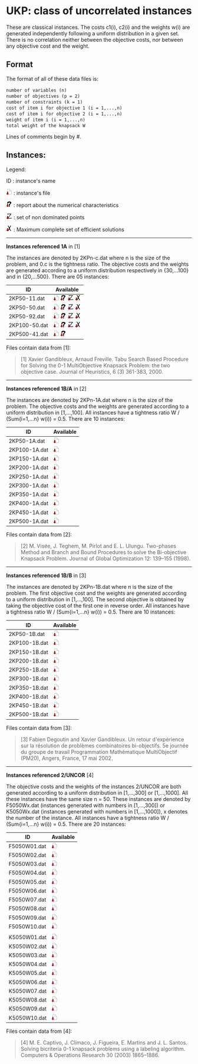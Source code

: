 # UKP: class of uncorrelated instances 
These are classical instances. 
The costs c1(i), c2(i) and the weights w(i) are generated independently following a uniform distribution in a given set. 
There is no correlation neither between the objective costs, nor between any objective cost and the weight.

## Format
The format of all of these data files is:

    number of variables (n)
    number of objectives (p = 2)
    number of constraints (k = 1)
    cost of item i for objective 1 (i = 1,...,n)
    cost of item i for objective 2 (i = 1,...,n)
    weight of item i (i = 1,...,n)
    total weight of the knapsack W

Lines of comments begin by #.



## Instances:
 
Legend:

ID : instance's name

[![instance file](../img/icon/dl-instance.png "instance file")](instances/) : instance's file 

[![INFO file](../img/icon/dl-info.png "INFO file")](analyze/) : report about the numerical characteristics

[![Y_N file](../img/icon/dl-z.png "Y_N file")](Y/) : set of non dominated points

[![X_E_M file](../img/icon/dl-x.png "X_E_M file")](X/) : Maximum complete set of efficient solutions


***


**Instances referenced 1A** in [1]

The instances are denoted by 2KPn-c.dat where n is the size of the problem, and 0.c is the tightness ratio. 
The objective costs and the weights are generated according to a uniform distribution respectively in {30,...100} and in {20,...500}. 
There are 05 instances:

| ID            | Available | 
| ------------- | --------- |
| 2KP50-11.dat  | [![instance file](../img/icon/dl-instance.png "instance file")](instances/1A) [![INFO file](../img/icon/dl-info.png "INFO file")](analyze/)   [![Y_N file](../img/icon/dl-z.png "Y_N file")](Y/)  [![X_E_M file](../img/icon/dl-x.png "X_E_M file")](X/) |
| 2KP50-50.dat  | [![instance file](../img/icon/dl-instance.png "instance file")](instances/1A) [![INFO file](../img/icon/dl-info.png "INFO file")](analyze/)   [![Y_N file](../img/icon/dl-z.png "Y_N file")](Y/)  [![X_E_M file](../img/icon/dl-x.png "X_E_M file")](X/) |
| 2KP50-92.dat  | [![instance file](../img/icon/dl-instance.png "instance file")](instances/1A) [![INFO file](../img/icon/dl-info.png "INFO file")](analyze/)   [![Y_N file](../img/icon/dl-z.png "Y_N file")](Y/)  [![X_E_M file](../img/icon/dl-x.png "X_E_M file")](X/) |
| 2KP100-50.dat | [![instance file](../img/icon/dl-instance.png "instance file")](instances/1A) [![INFO file](../img/icon/dl-info.png "INFO file")](analyze/)   [![Y_N file](../img/icon/dl-z.png "Y_N file")](Y/)  [![X_E_M file](../img/icon/dl-x.png "X_E_M file")](X/) |   
| 2KP500-41.dat | [![instance file](../img/icon/dl-instance.png "instance file")](instances/1A) [![INFO file](../img/icon/dl-info.png "INFO file")](analyze/)  |

Files contain data from [1]:

> [1] Xavier Gandibleux, Arnaud Freville. Tabu Search Based Procedure for Solving the 0-1 MultiObjective Knapsack Problem: the two objective case. Journal of Heuristics, 6 (3) 361-383, 2000.


***


**Instances referenced 1B/A** in [2]

The instances are denoted by 2KPn-1A.dat where n is the size of the problem. 
The objective costs and the weights are generated according to a uniform distribution in [1,...,100]. 
All instances have a tightness ratio W / (Sum{i=1,...n} w(i)) = 0.5.
There are 10 instances:

| ID            | Available | 
| ------------- | --------- |
| 2KP50-1A.dat  | [![instance file](../img/icon/dl-instance.png "instance file")](instances/1B-A) |
| 2KP100-1A.dat | [![instance file](../img/icon/dl-instance.png "instance file")](instances/1B-A) |
| 2KP150-1A.dat | [![instance file](../img/icon/dl-instance.png "instance file")](instances/1B-A) |
| 2KP200-1A.dat | [![instance file](../img/icon/dl-instance.png "instance file")](instances/1B-A) |
| 2KP250-1A.dat | [![instance file](../img/icon/dl-instance.png "instance file")](instances/1B-A) |
| 2KP300-1A.dat | [![instance file](../img/icon/dl-instance.png "instance file")](instances/1B-A) |
| 2KP350-1A.dat | [![instance file](../img/icon/dl-instance.png "instance file")](instances/1B-A) |
| 2KP400-1A.dat | [![instance file](../img/icon/dl-instance.png "instance file")](instances/1B-A) |
| 2KP450-1A.dat | [![instance file](../img/icon/dl-instance.png "instance file")](instances/1B-A) |
| 2KP500-1A.dat | [![instance file](../img/icon/dl-instance.png "instance file")](instances/1B-A) |

Files contain data from [2]:

> [2] M. Visée, J. Teghem, M. Pirlot and E. L. Ulungu. Two-phases Method and Branch and Bound Procedures to solve the Bi-objective Knapsack Problem. Journal of Global Optimization 12: 139–155 (1998).


***


**Instances referenced 1B/B** in [3]

The instances are denoted by 2KPn-1B.dat where n is the size of the problem. 
The first objective cost and the weights are generated according to a uniform distribution in [1,...,100]. 
The second objective is obtained by taking the objective cost of the first one in reverse order. 
All instances have a tightness ratio W / (Sum{i=1,...n} w(i)) = 0.5.
There are 10 instances:

| ID            | Available | 
| ------------- | --------- |
| 2KP50-1B.dat  | [![instance file](../img/icon/dl-instance.png "instance file")](instances/1B-B) |   
| 2KP100-1B.dat | [![instance file](../img/icon/dl-instance.png "instance file")](instances/1B-B) | 
| 2KP150-1B.dat | [![instance file](../img/icon/dl-instance.png "instance file")](instances/1B-B) | 
| 2KP200-1B.dat | [![instance file](../img/icon/dl-instance.png "instance file")](instances/1B-B) | 
| 2KP250-1B.dat | [![instance file](../img/icon/dl-instance.png "instance file")](instances/1B-B) | 
| 2KP300-1B.dat | [![instance file](../img/icon/dl-instance.png "instance file")](instances/1B-B) | 
| 2KP350-1B.dat | [![instance file](../img/icon/dl-instance.png "instance file")](instances/1B-B) | 
| 2KP400-1B.dat | [![instance file](../img/icon/dl-instance.png "instance file")](instances/1B-B) | 
| 2KP450-1B.dat | [![instance file](../img/icon/dl-instance.png "instance file")](instances/1B-B) | 
| 2KP500-1B.dat | [![instance file](../img/icon/dl-instance.png "instance file")](instances/1B-B) | 

Files contain data from [3]:

> [3] Fabien Degoutin and Xavier Gandibleux. Un retour d'expérience sur la résolution de problèmes combinatoires bi-objectifs. 5e journée du groupe de travail Programmation Mathématique MultiObjectif (PM20), Angers, France, 17 mai 2002.

    
***


**Instances referenced 2/UNCOR** [4]    

The objective costs and the weights of the instances 2/UNCOR are both generated according to a uniform distribution in [1,...,300] or [1,...,1000]. 
All these instances have the same size n = 50. 
These instances are denoted by F5050Wx.dat (instances generated with numbers in [1,...,300]) or K5050Wx.dat (instances generated with numbers in [1,...,1000]), x denotes the number of the instance. 
All instances have a tightness ratio W / (Sum{i=1,...n} w(i)) = 0.5.
There are 20 instances:

| ID            | Available | 
| ------------- | --------- |
| F5050W01.dat  | [![instance file](../img/icon/dl-instance.png "instance file")](instances/2-UNCOR) | 
| F5050W02.dat  | [![instance file](../img/icon/dl-instance.png "instance file")](instances/2-UNCOR) |
| F5050W03.dat  | [![instance file](../img/icon/dl-instance.png "instance file")](instances/2-UNCOR) |
| F5050W04.dat  | [![instance file](../img/icon/dl-instance.png "instance file")](instances/2-UNCOR) |
| F5050W05.dat  | [![instance file](../img/icon/dl-instance.png "instance file")](instances/2-UNCOR) |
| F5050W06.dat  | [![instance file](../img/icon/dl-instance.png "instance file")](instances/2-UNCOR) |
| F5050W07.dat  | [![instance file](../img/icon/dl-instance.png "instance file")](instances/2-UNCOR) |
| F5050W08.dat  | [![instance file](../img/icon/dl-instance.png "instance file")](instances/2-UNCOR) |
| F5050W09.dat  | [![instance file](../img/icon/dl-instance.png "instance file")](instances/2-UNCOR) |
| F5050W10.dat  | [![instance file](../img/icon/dl-instance.png "instance file")](instances/2-UNCOR) |
|               | 
| K5050W01.dat  | [![instance file](../img/icon/dl-instance.png "instance file")](instances/2-UNCOR) |
| K5050W02.dat  | [![instance file](../img/icon/dl-instance.png "instance file")](instances/2-UNCOR) |
| K5050W03.dat  | [![instance file](../img/icon/dl-instance.png "instance file")](instances/2-UNCOR) |
| K5050W04.dat  | [![instance file](../img/icon/dl-instance.png "instance file")](instances/2-UNCOR) |
| K5050W05.dat  | [![instance file](../img/icon/dl-instance.png "instance file")](instances/2-UNCOR) |
| K5050W06.dat  | [![instance file](../img/icon/dl-instance.png "instance file")](instances/2-UNCOR) |
| K5050W07.dat  | [![instance file](../img/icon/dl-instance.png "instance file")](instances/2-UNCOR) |
| K5050W08.dat  | [![instance file](../img/icon/dl-instance.png "instance file")](instances/2-UNCOR) |
| K5050W09.dat  | [![instance file](../img/icon/dl-instance.png "instance file")](instances/2-UNCOR) |
| K5050W10.dat  | [![instance file](../img/icon/dl-instance.png "instance file")](instances/2-UNCOR) |
    
Files contain data from [4]:

> [4] M. E. Captivo, J. Clímaco, J. Figueira, E. Martins and J. L. Santos. Solving bicriteria 0-1 knapsack problems using a labeling algorithm. Computers & Operations Research 30 (2003) 1865–1886.


